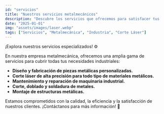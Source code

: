 ```yaml
---
id: "servicios"
title: "Nuestros servicios metalmecánicos"
description: "Descubre los servicios que ofrecemos para satisfacer tus necesidades industriales."
date: "2025-01-01"
img: "assets/images/laser.webp"
tags: ["Servicios", "Metalmecánica", "Industria", "Corte Láser"]
---
```


¡Explora nuestros servicios especializados! ⚙️

En nuestra empresa metalmecánica, ofrecemos una amplia gama de servicios para cubrir todas tus necesidades industriales:

- **Diseño y fabricación de piezas metálicas personalizadas.**  
- **Corte láser de alta precisión para todo tipo de materiales metálicos.**  
- **Mantenimiento y reparación de maquinaria industrial.**  
- **Corte, doblado y soldadura de metales.**  
- **Montaje de estructuras metálicas.**

Estamos comprometidos con la calidad, la eficiencia y la satisfacción de nuestros clientes. ¡Contáctanos para más información! 🚀
